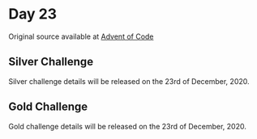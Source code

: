 # Day 23

Original source available at [Advent of Code](https://adventofcode.com/2020/day/23)

## Silver Challenge

Silver challenge details will be released on the 23rd of December, 2020.

## Gold Challenge

Gold challenge details will be released on the 23rd of December, 2020.

